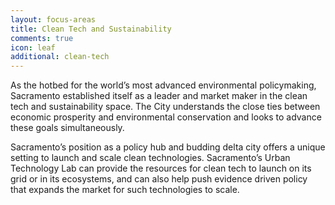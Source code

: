 ```yaml
---
layout: focus-areas
title: Clean Tech and Sustainability
comments: true
icon: leaf
additional: clean-tech
---
```


As the hotbed for the world’s most advanced environmental policymaking, Sacramento established itself as a leader and market maker in the clean tech and sustainability space. The City understands the close ties between economic prosperity and environmental conservation and looks to advance these goals simultaneously.  

Sacramento’s position as a policy hub and budding delta city offers a unique setting to launch and scale clean technologies. Sacramento’s Urban Technology Lab can provide the resources for clean tech to launch on its grid or in its ecosystems, and can also help push evidence driven policy that expands the market for such technologies to scale.
